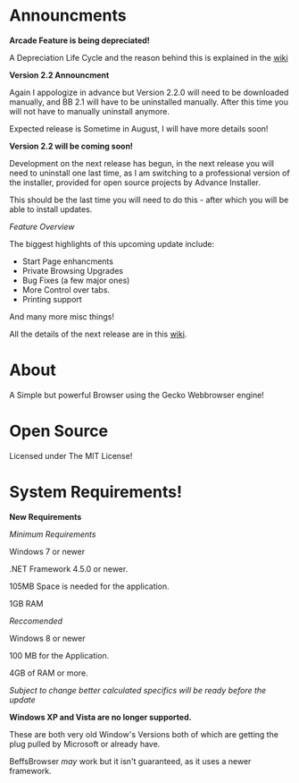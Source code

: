 # Announcments

**Arcade Feature is being depreciated!**

A Depreciation Life Cycle and the reason behind this is explained in the [wiki](https://github.com/jdc20181/BeffsBrowser/wiki/Depreciation-of-Arcade-Moving-BeffsBrowser-Forward)


**Version 2.2 Announcment**

Again I appologize in advance but Version 2.2.0 will need to be downloaded manually, and BB 2.1 will have to be uninstalled manually. After this time you will not have to manually uninstall anymore.

Expected release is Sometime in August, I will have more details soon!



**Version 2.2 will be coming soon!**

Development on the next release has begun, in the next release you will need to uninstall one last time, as I am switching to a professional version of the installer, provided for open source projects by Advance Installer. 

This should be the last time you will need to do this - after which you will be able to install updates. 


*Feature Overview*

The biggest highlights of this upcoming update include:

- Start Page enhancments
- Private Browsing Upgrades 
- Bug Fixes (a few major ones)
- More Control over tabs.
- Printing support

And many more misc things!

All the details of the next release are in this [wiki](https://github.com/jdc20181/BeffsBrowser/wiki/Version-2.2-Coming-Soon).


# About

A Simple but powerful Browser using the Gecko Webbrowser engine!


# Open Source
Licensed under The MIT License!
 
# System Requirements!

**New Requirements**

*Minimum Requirements*

Windows 7 or newer

.NET Framework 4.5.0 or newer. 


105MB Space is needed for the application.

1GB RAM 

*Reccomended*

Windows 8 or newer

100 MB for the Application.

4GB of RAM or more.

*Subject to change better calculated specifics will be ready before the update*

**Windows XP and Vista are no longer supported.**

These are both very old Window's Versions both of which are getting the plug pulled by Microsoft or already have. 

BeffsBrowser *may* work but it isn't guaranteed, as it uses a newer framework. 
